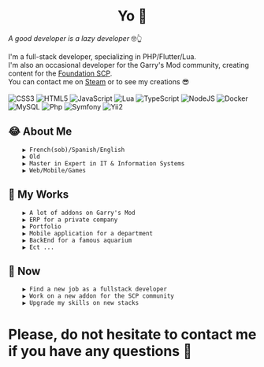 <h1 align="center">Yo 👋</h1>

<i>A good developer is a lazy developer </i>🤓👆


I'm a full-stack developer, specializing in PHP/Flutter/Lua.<br>
I'm also an occasional developer for the Garry's Mod community, creating content for the [Foundation SCP](http://fondationscp.wikidot.com/).<br>
You can contact me on [Steam](https://steamcommunity.com/id/mrmarrant) or to see my creations 😎
<br><br>
![CSS3](https://img.shields.io/badge/css3-%231572B6.svg?style=plastic&logo=css3&logoColor=white) ![HTML5](https://img.shields.io/badge/html5-%23E34F26.svg?style=plastic&logo=html5&logoColor=white) ![JavaScript](https://img.shields.io/badge/javascript-%23323330.svg?style=plastic&logo=javascript&logoColor=%23F7DF1E) ![Lua](https://img.shields.io/badge/lua-%232C2D72.svg?style=plastic&logo=lua&logoColor=white) ![TypeScript](https://img.shields.io/badge/typescript-%23007ACC.svg?style=plastic&logo=typescript&logoColor=white) ![NodeJS](https://img.shields.io/badge/node.js-6DA55F?style=plastic&logo=node.js&logoColor=white) ![Docker](https://img.shields.io/badge/docker-%2320232a.svg?style=plastic&logo=docker&logoColor=%2361DAFB) ![MySQL](https://img.shields.io/badge/mysql-%2300f.svg?style=plastic&logo=mysql&logoColor=white) ![Php](https://img.shields.io/badge/php-%23F24E1E.svg?style=plastic&logo=php&logoColor=white) ![Symfony](https://img.shields.io/badge/symfony-%232C8EBB.svg?style=plastic&logo=symfony&logoColor=white) ![Yii2](https://img.shields.io/badge/yii2-%232C8EBB.svg?style=plastic&logo=yii2&logoColor=white)


## 😂  About Me
        ▶️ French(sob)/Spanish/English
        ▶️ Old
        ▶️ Master in Expert in IT & Information Systems
        ▶️ Web/Mobile/Games

## 🧰  My Works
        ▶️ A lot of addons on Garry's Mod
        ▶️ ERP for a private company
        ▶️ Portfolio
        ▶️ Mobile application for a department
        ▶️ BackEnd for a famous aquarium
        ▶️ Ect ...

## 🤔  Now
        ▶️ Find a new job as a fullstack developer
        ▶️ Work on a new addon for the SCP community
        ▶️ Upgrade my skills on new stacks
        
# Please, do not hesitate to contact me if you have any questions 🙂
